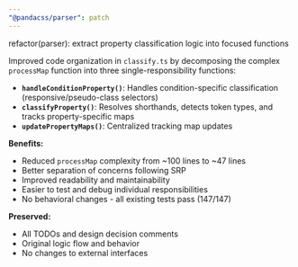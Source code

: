 ```yaml
---
"@pandacss/parser": patch
---
```


refactor(parser): extract property classification logic into focused functions

Improved code organization in `classify.ts` by decomposing the complex `processMap` function into three single-responsibility functions:

- **`handleConditionProperty()`**: Handles condition-specific classification (responsive/pseudo-class selectors)
- **`classifyProperty()`**: Resolves shorthands, detects token types, and tracks property-specific maps
- **`updatePropertyMaps()`**: Centralized tracking map updates

**Benefits:**
- Reduced `processMap` complexity from ~100 lines to ~47 lines
- Better separation of concerns following SRP
- Improved readability and maintainability
- Easier to test and debug individual responsibilities
- No behavioral changes - all existing tests pass (147/147)

**Preserved:**
- All TODOs and design decision comments
- Original logic flow and behavior
- No changes to external interfaces

